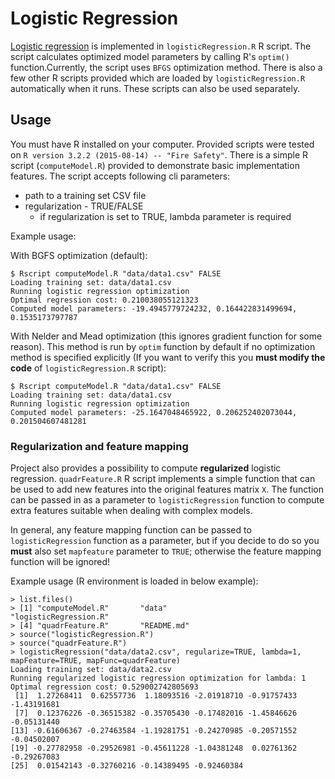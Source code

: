 # Logistic Regression

[Logistic regression](https://en.wikipedia.org/wiki/Logistic_regression) is implemented in `logisticRegression.R` R script. The script calculates optimized model parameters by calling R's `optim()` function.Currently, the script uses `BFGS` optimization method. There is also a few other R scripts provided which are loaded by `logisticRegression.R` automatically when it runs. These scripts can also be used separately.

## Usage

You must have R installed on your computer. Provided scripts were tested on `R version 3.2.2 (2015-08-14) -- "Fire Safety"`. 
There is a simple R script (`computeModel.R`) provided to demonstrate basic implementation features. The script accepts following cli parameters:
- path to a training set CSV file
- regularization - TRUE/FALSE
    - if regularization is set to TRUE, lambda parameter is required

Example usage:

With BGFS optimization (default):

```
$ Rscript computeModel.R "data/data1.csv" FALSE
Loading training set: data/data1.csv
Running logistic regression optimization
Optimal regression cost: 0.210038055121323
Computed model parameters: -19.4945779724232, 0.164422831499694, 0.1535173797787
```

With Nelder and Mead optimization (this ignores gradient function for some reason). This method is run by `optim` function by default if no optimization method is specified explicitly (If you want to verify this you **must modify the code** of `logisticRegression.R` script):

```
$ Rscript computeModel.R "data/data1.csv" FALSE
Loading training set: data/data1.csv
Running logistic regression optimization
Computed model parameters: -25.1647048465922, 0.206252402073044, 0.201504607481281
```

### Regularization and feature mapping
Project also provides a possibility to compute **regularized** logistic regression. `quadrFeature.R` R script implements a simple function that can be used to add new features into the original features matrix `X`. The function can be passed in as a parameter to `logisticRegression` function to compute extra features suitable when dealing with complex models. 

In general, any feature mapping function can be passed to `logisticRegression` function as a parameter, but if you decide to do so you **must** also set `mapfeature` parameter to `TRUE`; otherwise the feature mapping function will be ignored!

Example usage (R environment is loaded in below example):

```
> list.files()
> [1] "computeModel.R"       "data"                 "logisticRegression.R"
> [4] "quadrFeature.R"       "README.md"
> source("logisticRegression.R")
> source("quadrFeature.R")
> logisticRegression("data/data2.csv", regularize=TRUE, lambda=1, mapFeature=TRUE, mapFunc=quadrFeature)
Loading training set: data/data2.csv
Running regularized logistic regression optimization for lambda: 1
Optimal regression cost: 0.529002742805693
 [1]  1.27268411  0.62557736  1.18093516 -2.01918710 -0.91757433 -1.43191681
 [7]  0.12376226 -0.36515382 -0.35705430 -0.17482016 -1.45846626 -0.05131440
[13] -0.61606367 -0.27463584 -1.19281751 -0.24270985 -0.20571552 -0.04502007
[19] -0.27782958 -0.29526981 -0.45611228 -1.04381248  0.02761362 -0.29267083
[25]  0.01542143 -0.32760216 -0.14389495 -0.92460384
```

